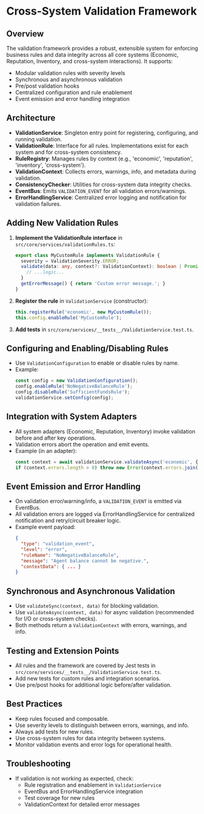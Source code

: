 # Cross-System Validation Framework

## Overview
The validation framework provides a robust, extensible system for enforcing business rules and data integrity across all core systems (Economic, Reputation, Inventory, and cross-system interactions). It supports:
- Modular validation rules with severity levels
- Synchronous and asynchronous validation
- Pre/post validation hooks
- Centralized configuration and rule enablement
- Event emission and error handling integration

## Architecture
- **ValidationService**: Singleton entry point for registering, configuring, and running validation.
- **ValidationRule**: Interface for all rules. Implementations exist for each system and for cross-system consistency.
- **RuleRegistry**: Manages rules by context (e.g., 'economic', 'reputation', 'inventory', 'cross-system').
- **ValidationContext**: Collects errors, warnings, info, and metadata during validation.
- **ConsistencyChecker**: Utilities for cross-system data integrity checks.
- **EventBus**: Emits `VALIDATION_EVENT` for all validation errors/warnings.
- **ErrorHandlingService**: Centralized error logging and notification for validation failures.

## Adding New Validation Rules
1. **Implement the ValidationRule interface** in `src/core/services/validationRules.ts`:
   ```typescript
   export class MyCustomRule implements ValidationRule {
     severity = ValidationSeverity.ERROR;
     validate(data: any, context?: ValidationContext): boolean | Promise<boolean> {
       // ...logic...
     }
     getErrorMessage() { return 'Custom error message.'; }
   }
   ```
2. **Register the rule** in `ValidationService` (constructor):
   ```typescript
   this.registerRule('economic', new MyCustomRule());
   this.config.enableRule('MyCustomRule');
   ```
3. **Add tests** in `src/core/services/__tests__/ValidationService.test.ts`.

## Configuring and Enabling/Disabling Rules
- Use `ValidationConfiguration` to enable or disable rules by name.
- Example:
  ```typescript
  const config = new ValidationConfiguration();
  config.enableRule('NoNegativeBalanceRule');
  config.disableRule('SufficientFundsRule');
  validationService.setConfig(config);
  ```

## Integration with System Adapters
- All system adapters (Economic, Reputation, Inventory) invoke validation before and after key operations.
- Validation errors abort the operation and emit events.
- Example (in an adapter):
  ```typescript
  const context = await validationService.validateAsync('economic', { ... });
  if (context.errors.length > 0) throw new Error(context.errors.join('; '));
  ```

## Event Emission and Error Handling
- On validation error/warning/info, a `VALIDATION_EVENT` is emitted via EventBus.
- All validation errors are logged via ErrorHandlingService for centralized notification and retry/circuit breaker logic.
- Example event payload:
  ```json
  {
    "type": "validation_event",
    "level": "error",
    "ruleName": "NoNegativeBalanceRule",
    "message": "Agent balance cannot be negative.",
    "contextData": { ... }
  }
  ```

## Synchronous and Asynchronous Validation
- Use `validateSync(context, data)` for blocking validation.
- Use `validateAsync(context, data)` for async validation (recommended for I/O or cross-system checks).
- Both methods return a `ValidationContext` with errors, warnings, and info.

## Testing and Extension Points
- All rules and the framework are covered by Jest tests in `src/core/services/__tests__/ValidationService.test.ts`.
- Add new tests for custom rules and integration scenarios.
- Use pre/post hooks for additional logic before/after validation.

## Best Practices
- Keep rules focused and composable.
- Use severity levels to distinguish between errors, warnings, and info.
- Always add tests for new rules.
- Use cross-system rules for data integrity between systems.
- Monitor validation events and error logs for operational health.

## Troubleshooting
- If validation is not working as expected, check:
  - Rule registration and enablement in `ValidationService`
  - EventBus and ErrorHandlingService integration
  - Test coverage for new rules
  - ValidationContext for detailed error messages 